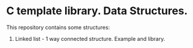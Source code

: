 # C template library. Data Structures.
This repository contains some structures:
1. Linked list - 1 way connected structure. Example and library.

